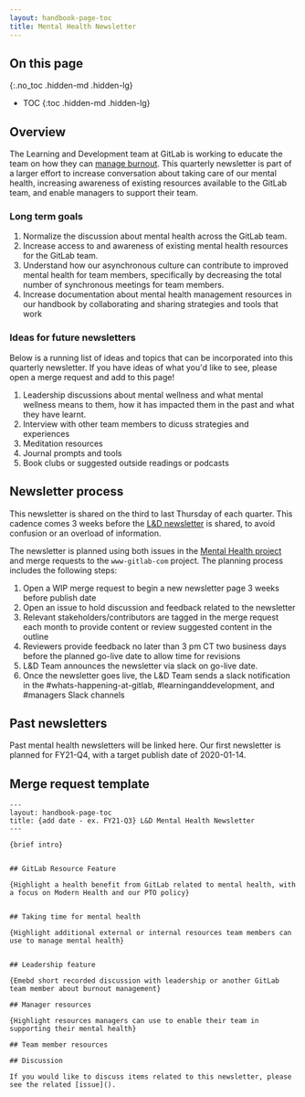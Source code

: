 ```yaml
---
layout: handbook-page-toc
title: Mental Health Newsletter
---
```


## On this page
{:.no_toc .hidden-md .hidden-lg}

- TOC
{:toc .hidden-md .hidden-lg}


## Overview

The Learning and Development team at GitLab is working to educate the team on how they can [manage burnout](https://gitlab.com/groups/gitlab-com/people-group/learning-development/-/epics/24). This quarterly newsletter is part of a larger effort to increase conversation about taking care of our mental health, increasing awareness of existing resources available to the GitLab team, and enable managers to support their team.

### Long term goals

1. Normalize the discussion about mental health across the GitLab team.
1. Increase access to and awareness of existing mental health resources for the GitLab team.
1. Understand how our asynchronous culture can contribute to improved mental health for team members, specifically by decreasing the total number of synchronous meetings for team members.
1. Increase documentation about mental health management resources in our handbook by collaborating and sharing strategies and tools that work

### Ideas for future newsletters

Below is a running list of ideas and topics that can be incorporated into this quarterly newsletter. If you have ideas of what you'd like to see, please open a merge request and add to this page!

1. Leadership discussions about mental wellness and what mental wellness means to them, how it has impacted them in the past and what they have learnt.
1. Interview with other team members to dicuss strategies and experiences
1. Meditation resources
1. Journal prompts and tools
1. Book clubs or suggested outside readings or podcasts

## Newsletter process

This newsletter is shared on the third to last Thursday of each quarter. This cadence comes 3 weeks before the [L&D newsletter](https://about.gitlab.com/handbook/people-group/learning-and-development/newsletter/) is shared, to avoid confusion or an overload of information.

The newsletter is planned using both issues in the [Mental Health project](https://gitlab.com/gitlab-com/people-group/learning-development/mental-health) and merge requests to the `www-gitlab-com` project. The planning process includes the following steps:

1. Open a WIP merge request to begin a new newsletter page 3 weeks before publish date
1. Open an issue to hold discussion and feedback related to the newsletter
1. Relevant stakeholders/contributors are tagged in the merge request each month to provide content or review suggested content in the outline
1. Reviewers provide feedback no later than 3 pm CT two business days before the planned go-live date to allow time for revisions
1. L&D Team announces the newsletter via slack on go-live date.
1. Once the newsletter goes live, the L&D Team sends a slack notification in the #whats-happening-at-gitlab, #learninganddevelopment, and #managers Slack channels

## Past newsletters

Past mental health newsletters will be linked here. Our first newsletter is planned for FY21-Q4, with a target publish date of 2020-01-14.

## Merge request template

```
---
layout: handbook-page-toc
title: {add date - ex. FY21-Q3} L&D Mental Health Newsletter
---

{brief intro}


## GitLab Resource Feature

{Highlight a health benefit from GitLab related to mental health, with a focus on Modern Health and our PTO policy}


## Taking time for mental health

{Highlight additional external or internal resources team members can use to manage mental health}


## Leadership feature 

{Emebd short recorded discussion with leadership or another GitLab team member about burnout management}

## Manager resources

{Highlight resources managers can use to enable their team in supporting their mental health}

## Team member resources

## Discussion 

If you would like to discuss items related to this newsletter, please see the related [issue](). 

```
